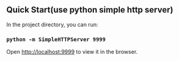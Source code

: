 ## Quick Start(use python simple http server)

In the project directory, you can run:

### `python -m SimpleHTTPServer 9999`

Open [http://localhost:9999](http://localhost:9999) to view it in the browser.